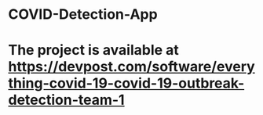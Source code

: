 # COVID-Detection-App

# The project is available at  https://devpost.com/software/everything-covid-19-covid-19-outbreak-detection-team-1
